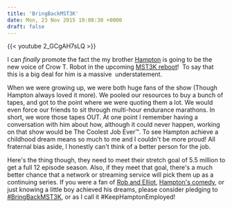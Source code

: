 ```yaml
---
title: 'BringBackMST3K'
date: Mon, 23 Nov 2015 19:08:30 +0000
draft: false
---
```


{{< youtube 2_GCgAH7sLQ >}}

I can _finally_ promote the fact the my brother [Hampton](http://hamptonyount.com/) is going to be the new voice of Crow T. Robot in the upcoming [MST3K reboot](https://www.kickstarter.com/projects/mst3k/bringbackmst3k/)!  To say that this is a big deal for him is a massive  understatement.

When we were growing up, we were both huge fans of the show (Though Hampton always loved it more). We pooled our resources to buy a bunch of tapes, and got to the point where we were quoting them a lot. We would even force our friends to sit through multi-hour endurance marathons. In short, we wore those tapes OUT. At one point I remember having a conversation with him about how, although it could never happen, working on that show would be The Coolest Job Ever™. To see Hampton achieve a childhood dream means so much to me and I couldn't be more proud! All fraternal bias aside, I honestly can't think of a better person for the job.

Here's the thing though, they need to meet their stretch goal of 5.5 million to get a full 12 episode season. Also, if they meet that goal, there's a much better chance that a network or streaming service will pick them up as a continuing series. If you were a fan of [Rob and Elliot](http://clayyount.com/raecomics/), [Hampton's comedy](http://hamptonyount.com/), or just knowing a little boy achieved his dreams, please consider pledging to [#BringBackMST3K](https://twitter.com/hashtag/BringBackMST3K), or as I call it #KeepHamptonEmployed!